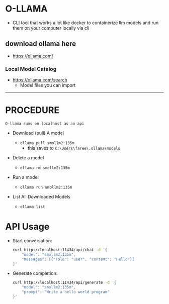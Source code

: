 # O-LLAMA
- CLI tool that works a lot like docker to containerize llm models and run them on your computer locally via cli

## download ollama here 
- https://ollama.com/

### Local Model Catalog
- https://ollama.com/search
    - Model files you can import 

---

# PROCEDURE
`O-llama runs on localhost as an api`

- Download (pull) A model 
    - `ollama pull smollm2:135m`
        - this saves to `C:\Users\faree\.ollama\models`

- Delete a model 
    - `ollama rm smollm2:135m`

- Run a model 
    - `ollama run smollm2:135m`

- List All Downloaded Models
    - `ollama list`

# API Usage
- Start conversation:
    ```bash
    curl http://localhost:11434/api/chat -d '{
        "model": "smollm2:135m",
        "messages": [{"role": "user", "content": "Hello"}]
    }'
    ```

- Generate completion:
    ```bash
    curl http://localhost:11434/api/generate -d '{
        "model": "smollm2:135m",
        "prompt": "Write a hello world program"
    }'
    ```
